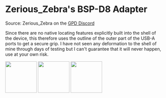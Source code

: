 # Zerious_Zebra's BSP-D8 Adapter

Source: Zerious_Zebra on the [GPD Discord](https://discord.com/invite/gpd-devices-243411108940087297)

Since there are no native locating features explicitly built into the shell of the device, this therefore uses the outline of the outer part of the USB-A ports to get a secure grip.
I have not seen any deformation to the shell of mine through days of testing but I can't guarantee that it will never happen, use at your own risk.

<p float="left">
  <img src="v1_upclose.png" width="100" />
  <img src="v1_back.png" width="100" /> 
  <img src="v1_action.png" width="100" />
</p>
